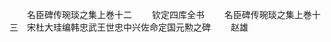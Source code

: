 <!-- { "loadSidebar": true } -->













　　名臣碑传琬琰之集上巻十二
　　钦定四库全书
　　名臣碑传琬琰之集上巻十三　宋杜大珪编韩忠武王世忠中兴佐命定国元勲之碑
　　赵雄
